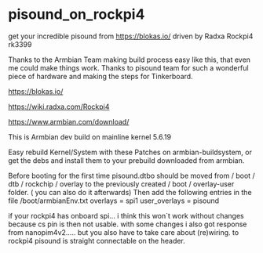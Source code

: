 # pisound_on_rockpi4
get your incredible pisound from https://blokas.io/ driven by Radxa Rockpi4 rk3399


Thanks to the Armbian Team making build process easy like this, that even me could make things work.
Thanks to pisound team for such a wonderful piece of hardware and making the steps for Tinkerboard.


https://blokas.io/

https://wiki.radxa.com/Rockpi4

https://www.armbian.com/download/

This is Armbian dev build on mainline kernel 5.6.19

Easy rebuild Kernel/System with these Patches on armbian-buildsystem, or get the debs and install them to your prebuild downloaded from armbian.

Before booting for the first time pisound.dtbo should be moved from / boot / dtb / rockchip / overlay to the previously created / boot / overlay-user folder.
( you can also do it afterwards)
Then add the following entries in the file /boot/armbianEnv.txt
overlays = spi1
user_overlays = pisound

if your rockpi4 has onboard spi... i think this won´t work without changes because cs pin is then  not usable.
with some changes i also got response from nanopim4v2..... but you also have to take care about (re)wiring. to rockpi4 pisound is straight connectable on the header.
